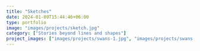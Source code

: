 ```yaml
---
title: "Sketches"
date: 2024-01-09T15:44:46+06:00
type: portfolio
image: "images/projects/sketch.jpg"
category: ["Stories beyond lines and shapes"]
project_images: ["images/projects/swans-1.jpg", "images/projects/swans-2.jpg", "images/projects/swans-3.jpg", "images/projects/swans-4.jpg", "images/projects/swans-5.jpg", "images/projects/swans-6.jpg"]
---
```

